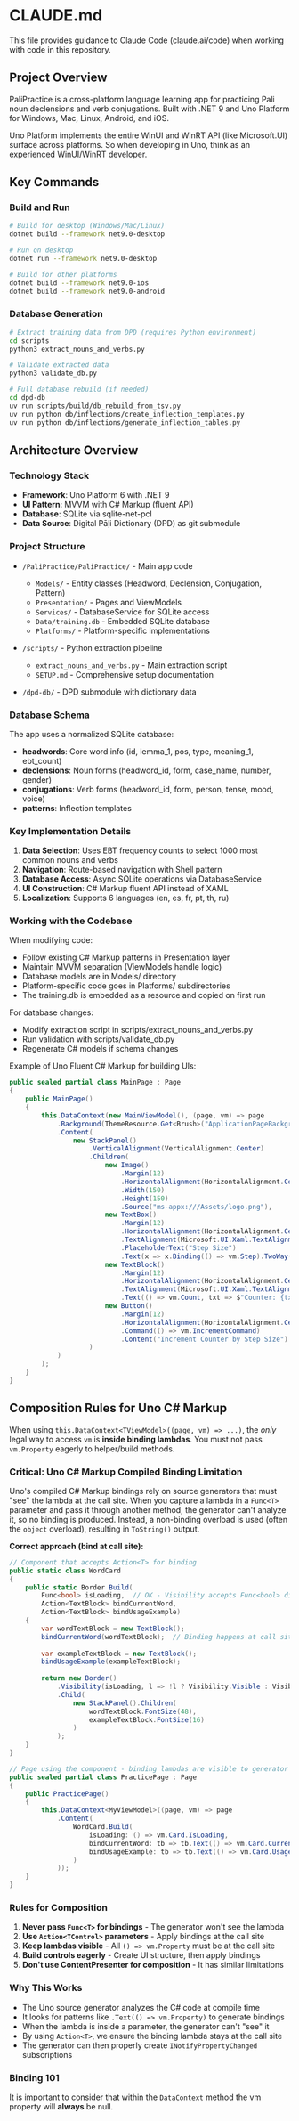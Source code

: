 # CLAUDE.md

This file provides guidance to Claude Code (claude.ai/code) when working with code in this repository.

## Project Overview

PaliPractice is a cross-platform language learning app for practicing Pali noun declensions and verb conjugations. Built with .NET 9 and Uno Platform for Windows, Mac, Linux, Android, and iOS.

Uno Platform implements the entire WinUI and WinRT API (like Microsoft.UI) surface across platforms. So when developing in Uno, think as an experienced WinUI/WinRT developer.

## Key Commands

### Build and Run
```bash
# Build for desktop (Windows/Mac/Linux)
dotnet build --framework net9.0-desktop

# Run on desktop
dotnet run --framework net9.0-desktop

# Build for other platforms
dotnet build --framework net9.0-ios
dotnet build --framework net9.0-android
```

### Database Generation
```bash
# Extract training data from DPD (requires Python environment)
cd scripts
python3 extract_nouns_and_verbs.py

# Validate extracted data
python3 validate_db.py

# Full database rebuild (if needed)
cd dpd-db
uv run scripts/build/db_rebuild_from_tsv.py
uv run python db/inflections/create_inflection_templates.py
uv run python db/inflections/generate_inflection_tables.py
```

## Architecture Overview

### Technology Stack
- **Framework**: Uno Platform 6 with .NET 9
- **UI Pattern**: MVVM with C# Markup (fluent API)
- **Database**: SQLite via sqlite-net-pcl
- **Data Source**: Digital Pāḷi Dictionary (DPD) as git submodule

### Project Structure
- `/PaliPractice/PaliPractice/` - Main app code
  - `Models/` - Entity classes (Headword, Declension, Conjugation, Pattern)
  - `Presentation/` - Pages and ViewModels
  - `Services/` - DatabaseService for SQLite access
  - `Data/training.db` - Embedded SQLite database
  - `Platforms/` - Platform-specific implementations

- `/scripts/` - Python extraction pipeline
  - `extract_nouns_and_verbs.py` - Main extraction script
  - `SETUP.md` - Comprehensive setup documentation
  
- `/dpd-db/` - DPD submodule with dictionary data

### Database Schema
The app uses a normalized SQLite database:
- **headwords**: Core word info (id, lemma_1, pos, type, meaning_1, ebt_count)
- **declensions**: Noun forms (headword_id, form, case_name, number, gender)
- **conjugations**: Verb forms (headword_id, form, person, tense, mood, voice)
- **patterns**: Inflection templates

### Key Implementation Details

1. **Data Selection**: Uses EBT frequency counts to select 1000 most common nouns and verbs
2. **Navigation**: Route-based navigation with Shell pattern
3. **Database Access**: Async SQLite operations via DatabaseService
4. **UI Construction**: C# Markup fluent API instead of XAML
5. **Localization**: Supports 6 languages (en, es, fr, pt, th, ru)

### Working with the Codebase

When modifying code:
- Follow existing C# Markup patterns in Presentation layer
- Maintain MVVM separation (ViewModels handle logic)
- Database models are in Models/ directory
- Platform-specific code goes in Platforms/ subdirectories
- The training.db is embedded as a resource and copied on first run

For database changes:
- Modify extraction script in scripts/extract_nouns_and_verbs.py
- Run validation with scripts/validate_db.py
- Regenerate C# models if schema changes

Example of Uno Fluent C# Markup for building UIs:

```csharp
public sealed partial class MainPage : Page
{
    public MainPage()
    {
        this.DataContext(new MainViewModel(), (page, vm) => page
            .Background(ThemeResource.Get<Brush>("ApplicationPageBackgroundThemeBrush"))
            .Content(
                new StackPanel()
                    .VerticalAlignment(VerticalAlignment.Center)
                    .Children(
                        new Image()
                            .Margin(12)
                            .HorizontalAlignment(HorizontalAlignment.Center)
                            .Width(150)
                            .Height(150)
                            .Source("ms-appx:///Assets/logo.png"),
                        new TextBox()
                            .Margin(12)
                            .HorizontalAlignment(HorizontalAlignment.Center)
                            .TextAlignment(Microsoft.UI.Xaml.TextAlignment.Center)
                            .PlaceholderText("Step Size")
                            .Text(x => x.Binding(() => vm.Step).TwoWay()),
                        new TextBlock()
                            .Margin(12)
                            .HorizontalAlignment(HorizontalAlignment.Center)
                            .TextAlignment(Microsoft.UI.Xaml.TextAlignment.Center)
                            .Text(() => vm.Count, txt => $"Counter: {txt}"),
                        new Button()
                            .Margin(12)
                            .HorizontalAlignment(HorizontalAlignment.Center)
                            .Command(() => vm.IncrementCommand)
                            .Content("Increment Counter by Step Size")
                    )
            )
        );
    }
}
```

## Composition Rules for Uno C# Markup

When using `this.DataContext<TViewModel>((page, vm) => ...)`, the *only* legal way to access `vm` is **inside binding lambdas**. You must not pass `vm.Property` eagerly to helper/build methods.

### Critical: Uno C# Markup Compiled Binding Limitation

Uno's compiled C# Markup bindings rely on source generators that must "see" the lambda at the call site. When you capture a lambda in a `Func<T>` parameter and pass it through another method, the generator can't analyze it, so no binding is produced. Instead, a non-binding overload is used (often the `object` overload), resulting in `ToString()` output.

**Correct approach (bind at call site):**
```csharp
// Component that accepts Action<T> for binding
public static class WordCard
{
    public static Border Build(
        Func<bool> isLoading,  // OK - Visibility accepts Func<bool> directly
        Action<TextBlock> bindCurrentWord,
        Action<TextBlock> bindUsageExample)
    {
        var wordTextBlock = new TextBlock();
        bindCurrentWord(wordTextBlock);  // Binding happens at call site where generator can see it
        
        var exampleTextBlock = new TextBlock();
        bindUsageExample(exampleTextBlock);
        
        return new Border()
            .Visibility(isLoading, l => !l ? Visibility.Visible : Visibility.Collapsed)
            .Child(
                new StackPanel().Children(
                    wordTextBlock.FontSize(48),
                    exampleTextBlock.FontSize(16)
                )
            );
    }
}

// Page using the component - binding lambdas are visible to generator
public sealed partial class PracticePage : Page
{
    public PracticePage()
    {
        this.DataContext<MyViewModel>((page, vm) => page
            .Content(
                WordCard.Build(
                    isLoading: () => vm.Card.IsLoading,
                    bindCurrentWord: tb => tb.Text(() => vm.Card.CurrentWord),  // Generator sees this!
                    bindUsageExample: tb => tb.Text(() => vm.Card.UsageExample)
                )
            ));
    }
}
```

### Rules for Composition

1. **Never pass `Func<T>` for bindings** - The generator won't see the lambda
2. **Use `Action<TControl>` parameters** - Apply bindings at the call site
3. **Keep lambdas visible** - All `() => vm.Property` must be at the call site
4. **Build controls eagerly** - Create UI structure, then apply bindings
5. **Don't use ContentPresenter for composition** - It has similar limitations

### Why This Works

- The Uno source generator analyzes the C# code at compile time
- It looks for patterns like `.Text(() => vm.Property)` to generate bindings
- When the lambda is inside a parameter, the generator can't "see" it
- By using `Action<T>`, we ensure the binding lambda stays at the call site
- The generator can then properly create `INotifyPropertyChanged` subscriptions

### Binding 101

It is important to consider that within the `DataContext` method the vm property will **always** be null.
